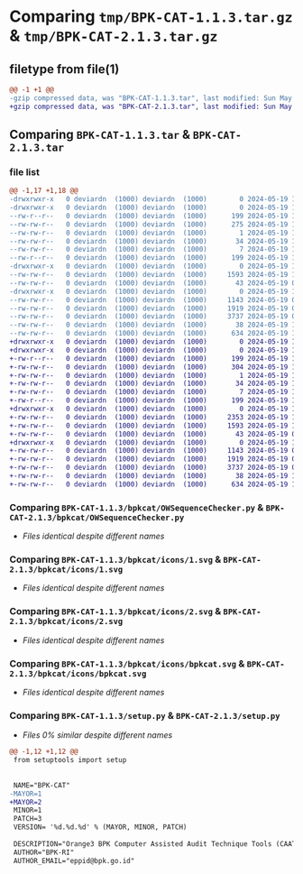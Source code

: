 # Comparing `tmp/BPK-CAT-1.1.3.tar.gz` & `tmp/BPK-CAT-2.1.3.tar.gz`

## filetype from file(1)

```diff
@@ -1 +1 @@
-gzip compressed data, was "BPK-CAT-1.1.3.tar", last modified: Sun May 19 13:10:45 2024, max compression
+gzip compressed data, was "BPK-CAT-2.1.3.tar", last modified: Sun May 19 13:35:12 2024, max compression
```

## Comparing `BPK-CAT-1.1.3.tar` & `BPK-CAT-2.1.3.tar`

### file list

```diff
@@ -1,17 +1,18 @@
-drwxrwxr-x   0 deviardn  (1000) deviardn  (1000)        0 2024-05-19 13:10:45.537352 BPK-CAT-1.1.3/
-drwxrwxr-x   0 deviardn  (1000) deviardn  (1000)        0 2024-05-19 13:10:45.537352 BPK-CAT-1.1.3/BPK_CAT.egg-info/
--rw-r--r--   0 deviardn  (1000) deviardn  (1000)      199 2024-05-19 13:10:45.000000 BPK-CAT-1.1.3/BPK_CAT.egg-info/PKG-INFO
--rw-rw-r--   0 deviardn  (1000) deviardn  (1000)      275 2024-05-19 13:10:45.000000 BPK-CAT-1.1.3/BPK_CAT.egg-info/SOURCES.txt
--rw-rw-r--   0 deviardn  (1000) deviardn  (1000)        1 2024-05-19 13:10:45.000000 BPK-CAT-1.1.3/BPK_CAT.egg-info/dependency_links.txt
--rw-rw-r--   0 deviardn  (1000) deviardn  (1000)       34 2024-05-19 13:10:45.000000 BPK-CAT-1.1.3/BPK_CAT.egg-info/entry_points.txt
--rw-rw-r--   0 deviardn  (1000) deviardn  (1000)        7 2024-05-19 13:10:45.000000 BPK-CAT-1.1.3/BPK_CAT.egg-info/top_level.txt
--rw-r--r--   0 deviardn  (1000) deviardn  (1000)      199 2024-05-19 13:10:45.537352 BPK-CAT-1.1.3/PKG-INFO
-drwxrwxr-x   0 deviardn  (1000) deviardn  (1000)        0 2024-05-19 13:10:45.537352 BPK-CAT-1.1.3/bpkcat/
--rw-rw-r--   0 deviardn  (1000) deviardn  (1000)     1593 2024-05-19 13:10:29.000000 BPK-CAT-1.1.3/bpkcat/OWSequenceChecker.py
--rw-rw-r--   0 deviardn  (1000) deviardn  (1000)       43 2024-05-19 09:49:36.000000 BPK-CAT-1.1.3/bpkcat/__init__.py
-drwxrwxr-x   0 deviardn  (1000) deviardn  (1000)        0 2024-05-19 13:10:45.537352 BPK-CAT-1.1.3/bpkcat/icons/
--rw-rw-r--   0 deviardn  (1000) deviardn  (1000)     1143 2024-05-19 09:31:52.000000 BPK-CAT-1.1.3/bpkcat/icons/1.svg
--rw-rw-r--   0 deviardn  (1000) deviardn  (1000)     1919 2024-05-19 09:31:58.000000 BPK-CAT-1.1.3/bpkcat/icons/2.svg
--rw-rw-r--   0 deviardn  (1000) deviardn  (1000)     3737 2024-05-19 09:51:01.000000 BPK-CAT-1.1.3/bpkcat/icons/bpkcat.svg
--rw-rw-r--   0 deviardn  (1000) deviardn  (1000)       38 2024-05-19 13:10:45.537352 BPK-CAT-1.1.3/setup.cfg
--rw-rw-r--   0 deviardn  (1000) deviardn  (1000)      634 2024-05-19 13:10:00.000000 BPK-CAT-1.1.3/setup.py
+drwxrwxr-x   0 deviardn  (1000) deviardn  (1000)        0 2024-05-19 13:35:12.650686 BPK-CAT-2.1.3/
+drwxrwxr-x   0 deviardn  (1000) deviardn  (1000)        0 2024-05-19 13:35:12.650686 BPK-CAT-2.1.3/BPK_CAT.egg-info/
+-rw-r--r--   0 deviardn  (1000) deviardn  (1000)      199 2024-05-19 13:35:12.000000 BPK-CAT-2.1.3/BPK_CAT.egg-info/PKG-INFO
+-rw-rw-r--   0 deviardn  (1000) deviardn  (1000)      304 2024-05-19 13:35:12.000000 BPK-CAT-2.1.3/BPK_CAT.egg-info/SOURCES.txt
+-rw-rw-r--   0 deviardn  (1000) deviardn  (1000)        1 2024-05-19 13:35:12.000000 BPK-CAT-2.1.3/BPK_CAT.egg-info/dependency_links.txt
+-rw-rw-r--   0 deviardn  (1000) deviardn  (1000)       34 2024-05-19 13:35:12.000000 BPK-CAT-2.1.3/BPK_CAT.egg-info/entry_points.txt
+-rw-rw-r--   0 deviardn  (1000) deviardn  (1000)        7 2024-05-19 13:35:12.000000 BPK-CAT-2.1.3/BPK_CAT.egg-info/top_level.txt
+-rw-r--r--   0 deviardn  (1000) deviardn  (1000)      199 2024-05-19 13:35:12.650686 BPK-CAT-2.1.3/PKG-INFO
+drwxrwxr-x   0 deviardn  (1000) deviardn  (1000)        0 2024-05-19 13:35:12.650686 BPK-CAT-2.1.3/bpkcat/
+-rw-rw-r--   0 deviardn  (1000) deviardn  (1000)     2353 2024-05-19 13:32:10.000000 BPK-CAT-2.1.3/bpkcat/OWDuplicateChecker.py
+-rw-rw-r--   0 deviardn  (1000) deviardn  (1000)     1593 2024-05-19 13:10:29.000000 BPK-CAT-2.1.3/bpkcat/OWSequenceChecker.py
+-rw-rw-r--   0 deviardn  (1000) deviardn  (1000)       43 2024-05-19 09:49:36.000000 BPK-CAT-2.1.3/bpkcat/__init__.py
+drwxrwxr-x   0 deviardn  (1000) deviardn  (1000)        0 2024-05-19 13:35:12.650686 BPK-CAT-2.1.3/bpkcat/icons/
+-rw-rw-r--   0 deviardn  (1000) deviardn  (1000)     1143 2024-05-19 09:31:52.000000 BPK-CAT-2.1.3/bpkcat/icons/1.svg
+-rw-rw-r--   0 deviardn  (1000) deviardn  (1000)     1919 2024-05-19 09:31:58.000000 BPK-CAT-2.1.3/bpkcat/icons/2.svg
+-rw-rw-r--   0 deviardn  (1000) deviardn  (1000)     3737 2024-05-19 09:51:01.000000 BPK-CAT-2.1.3/bpkcat/icons/bpkcat.svg
+-rw-rw-r--   0 deviardn  (1000) deviardn  (1000)       38 2024-05-19 13:35:12.650686 BPK-CAT-2.1.3/setup.cfg
+-rw-rw-r--   0 deviardn  (1000) deviardn  (1000)      634 2024-05-19 13:34:37.000000 BPK-CAT-2.1.3/setup.py
```

### Comparing `BPK-CAT-1.1.3/bpkcat/OWSequenceChecker.py` & `BPK-CAT-2.1.3/bpkcat/OWSequenceChecker.py`

 * *Files identical despite different names*

### Comparing `BPK-CAT-1.1.3/bpkcat/icons/1.svg` & `BPK-CAT-2.1.3/bpkcat/icons/1.svg`

 * *Files identical despite different names*

### Comparing `BPK-CAT-1.1.3/bpkcat/icons/2.svg` & `BPK-CAT-2.1.3/bpkcat/icons/2.svg`

 * *Files identical despite different names*

### Comparing `BPK-CAT-1.1.3/bpkcat/icons/bpkcat.svg` & `BPK-CAT-2.1.3/bpkcat/icons/bpkcat.svg`

 * *Files identical despite different names*

### Comparing `BPK-CAT-1.1.3/setup.py` & `BPK-CAT-2.1.3/setup.py`

 * *Files 0% similar despite different names*

```diff
@@ -1,12 +1,12 @@
 from setuptools import setup
 
 
 NAME="BPK-CAT"
-MAYOR=1 
+MAYOR=2 
 MINOR=1
 PATCH=3
 VERSION= '%d.%d.%d' % (MAYOR, MINOR, PATCH)
 
 DESCRIPTION="Orange3 BPK Computer Assisted Audit Technique Tools (CAATT)"
 AUTHOR="BPK-RI"
 AUTHOR_EMAIL="eppid@bpk.go.id"
```

